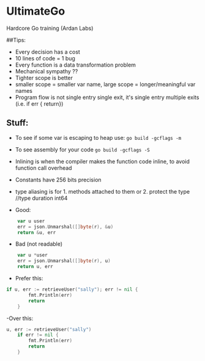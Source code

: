 # UltimateGo
Hardcore Go training (Ardan Labs)

##Tips:

- Every decision has a cost 
- 10 lines of code = 1 bug
- Every function is a data transformation problem 
- Mechanical sympathy ??
- Tighter scope is better
- smaller scope = smaller var name, large scope = longer/meaningful var names
- Program flow is not single entry single exit, it's single entry multiple exits (i.e. if err { return})


## Stuff:

- To see if some var is escaping to heap use: `go build -gcflags -m`
- To see assembly for your code `go build -gcflags -S`
- Inlining is when the compiler makes the function code inline, to avoid function call overhead
- Constants have 256 bits precision 
- type aliasing is for 1. methods attached to them or 2. protect the type //type duration int64

- Good:
```go
    var u user
	err = json.Unmarshal([]byte(r), &u)
	return &u, err
```
- Bad (not readable)
```go
    var u *user
	err = json.Unmarshal([]byte(r), u)
	return u, err
```

- Prefer this:
```go
if u, err := retrieveUser("sally"); err != nil {
		fmt.Println(err)
		return
	}
```
-Over this:
```go
u, err := retrieveUser("sally")
	if err != nil {
		fmt.Println(err)
		return
	}
```